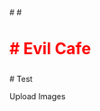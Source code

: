 <html>
<body>
  #
  # <h1><p style="color:rgb(255,0,0);"> # Evil Cafe</p></h1>
  # Test
<p>Upload Images</p>
</body>
</html>
